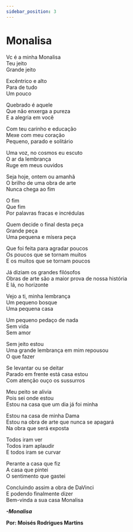 ```yaml
---
sidebar_position: 3
---
```


# Monalisa

<p>
Vc é a minha Monalisa
<br/>
Teu jeito
<br/>
Grande jeito
</p>

<p>
Excêntrico e alto
<br/>
Para de tudo
<br/>
Um pouco
</p>

<p>Quebrado é aquele
<br/>
Que não enxerga a pureza
<br/>
E a alegria em você</p>

<p>
Com teu carinho e educação
<br/>
Mexe com meu coração
<br/>
Pequeno, parado e solitário
</p>

<p>Uma voz, no cosmos eu escuto
<br/>
O ar da lembrança
<br/>
Ruge em meus ouvidos</p>

<p>Seja hoje, ontem ou amanhã
<br/>
O brilho de uma obra de arte
<br/>
Nunca chega ao fim</p>

<p>O fim
<br/>
Que fim
<br/>
Por palavras fracas e incrédulas</p>

<p>Quem decide o final desta peça
<br/>
Grande peça
<br/>
Uma pequena e mísera peça</p>

<p>Que foi feita para agradar poucos
<br/>
Os poucos que se tornam muitos
<br/>
E os muitos que se tornam poucos</p>

<p>Já diziam os grandes filósofos
<br/>
Obras de arte são a maior prova de nossa história
<br/>
E lá, no horizonte</p>

<p>Vejo a ti, minha lembrança
<br/>
Um pequeno bosque
<br/>
Uma pequena casa</p>

<p>Um pequeno pedaço de nada
<br/>
Sem vida
<br/>
Sem amor</p>

<p>Sem jeito estou
<br/>
Uma grande lembrança em mim repousou
<br/>
O que fazer</p>

<p>Se levantar ou se deitar
<br/>
Parado em frente está casa estou
<br/>
Com atenção ouço os sussurros</p>

<p>Meu peito se alivia
<br/>
Pois sei onde estou
<br/>
Estou na casa que um dia já foi minha</p>

<p>Estou na casa de minha Dama
<br/>
Estou na obra de arte que nunca se apagará
<br/>
Na obra que será exposta
</p>

<p>Todos iram ver
<br/>
Todos iram aplaudir
<br/>
E todos iram se curvar</p>

<p>Perante a casa que fiz
<br/>
A casa que pintei
<br/>
O sentimento que gastei</p>

<p>Concluindo assim a obra de DaVinci
<br/>
E podendo finalmente dizer
<br/>
Bem-vinda a sua casa Monalisa</p>

**_-Monalisa_**

**Por: Moisés Rodrigues Martins**